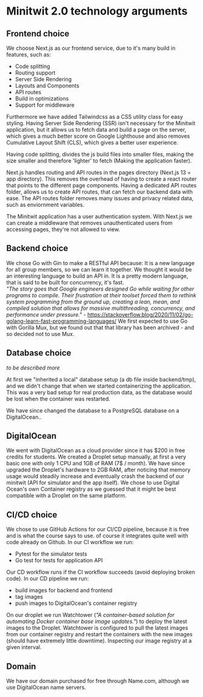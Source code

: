 # Minitwit 2.0 technology arguments

## Frontend choice

We choose Next.js as our frontend service, due to it's many build in features, such as:

- Code splitting
- Routing support
- Server Side Rendering
- Layouts and Components
- API routes
- Build in optimizations
- Support for middleware

Furthermore we have added Tailwindcss as a CSS utility class for easy styling.
Having Server Side Rendering (SSR) isn't necessary for the Minitwit application, but it allows us to fetch data and build a page on the server, which gives a much better score on Google Lighthouse and also removes Cumulative Layout Shift (CLS), which gives a better user experience.

Having code splitting, divides the js build files into smaller files, making the size smaller and therefore 'lighter' to fetch (Making the application faster).

Next.js handles routing and API routes in the pages directory (Next.js 13 = app directory). This removes the overhead of having to create a react router that points to the different page components. Having a dedicated API routes folder, allows us to create API routes, that can fetch our backend data with ease. The API routes folder removes many issues and privacy related data, such as enviornment variables.

The Minitwit application has a user authentication system. With Next.js we can create a middleware that removes unauthenticated users from accessing pages, they're not allowed to view.

## Backend choice

We chose Go with Gin to make a RESTful API because:
It is a new language for all group members, so we can learn it together. We thought it would be an interesting language to build an API in. It is a pretty modern language, that is said to be built for concurrency, it's fast.  
*"The story goes that Google engineers designed Go while waiting for other programs to compile. Their frustration at their toolset forced them to rethink system programming from the ground up, creating a lean, mean, and compiled solution that allows for massive multithreading, concurrency, and performance under pressure."* - <https://stackoverflow.blog/2020/11/02/go-golang-learn-fast-programming-languages/>
We first expected to use Go with Gorilla Mux, but we found out that that library has been archived - and so decided not to use Mux.

## Database choice

*to be described more* 

At first we "inherited a local" database setup (a db file inside backend/tmp), and we didn't change that when we started containerizing the application. This was a very bad setup for real production data, as the database would be lost when the container was restarted.

We have since changed the database to a PostgreSQL database on a DigitalOcean..

## DigitalOcean

We went with DigitalOcean as a cloud provider since it has \$200 in free credits for students.
We created a Droplet setup manually, at first a very basic one with only 1 CPU and 1GB of RAM (7$ / month).
We have since upgraded the Droplet's hardware to 2GB RAM, after noticing that memory usage would steadily increase and eventually crash the backend of our minitwit (API for simulator and the app itself).
We chose to use Digital Ocean's own Container registry as we guessed that it might be best compatible with a Droplet on the same platform.

## CI/CD choice

We chose to use GitHub Actions for our CI/CD pipeline, because it is free and is what the course says to use. of course it integrates quite well with code already on Github.
In our CI workflow we run:

- Pytest for the simulator tests
- Go test for tests for application API

Our CD workflow runs if the CI workflow succeeds (avoid deploying broken code). In our CD pipeline we run:

- build images for backend and frontend
- tag images
- push images to DigitalOcean's container registry

On our droplet we run Watchtower (*"A container-based solution for automating Docker container base image updates."*) to deploy the latest images to the Droplet.
Watchtower is configured to pull the latest images from our container registry and restart the containers with the new images (should have extremely little downtime). Inspecting our image registry at a given interval.

## Domain

We have our domain purchased for free through Name.com, although we use DigitalOcean name servers.
 
